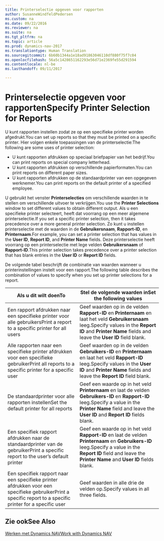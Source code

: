 ```yaml
---
title: Printerselectie opgeven voor rapporten
author: SusanneWindfeldPedersen
ms.custom: na
ms.date: 09/22/2016
ms.reviewer: na
ms.suite: na
ms.tgt_pltfrm: na
ms.topic: article
ms.prod: dynamics-nav-2017
ms.translationtype: Human Translation
ms.sourcegitcommit: 6b60b1344a1e18ad91863046110df880f75f7c04
ms.openlocfilehash: 56a5c1428651162293e56d71e2369fe55d291594
ms.contentlocale: nl-be
ms.lasthandoff: 09/11/2017

---
```

    
# <a name="specify-printer-selection-for-reports"></a><span data-ttu-id="d0be0-102">Printerselectie opgeven voor rapporten</span><span class="sxs-lookup"><span data-stu-id="d0be0-102">Specify Printer Selection for Reports</span></span>
<span data-ttu-id="d0be0-103">U kunt rapporten instellen zodat ze op een specifieke printer worden afgedrukt.</span><span class="sxs-lookup"><span data-stu-id="d0be0-103">You can set up reports so that they must be printed on a specific printer.</span></span> <span data-ttu-id="d0be0-104">Hier volgen enkele toepassingen van de printerselectie:</span><span class="sxs-lookup"><span data-stu-id="d0be0-104">The following are some uses of printer selection:</span></span> 

- <span data-ttu-id="d0be0-105">U kunt rapporten afdrukken op speciaal briefpapier van het bedrijf.</span><span class="sxs-lookup"><span data-stu-id="d0be0-105">You can print reports on special company letterhead.</span></span>
- <span data-ttu-id="d0be0-106">U kunt rapporten afdrukken op verschillende papierformaten.</span><span class="sxs-lookup"><span data-stu-id="d0be0-106">You can print reports on different paper sizes.</span></span>
- <span data-ttu-id="d0be0-107">U kunt rapporten afdrukken op de standaardprinter van een opgegeven werknemer.</span><span class="sxs-lookup"><span data-stu-id="d0be0-107">You can print reports on the default printer of a specified employee.</span></span>

<span data-ttu-id="d0be0-108">U gebruikt het venster **Printerselecties** om verschillende waarden in te stellen om verschillende uitvoer te verkrijgen.</span><span class="sxs-lookup"><span data-stu-id="d0be0-108">You use the **Printer Selections** window to set different values to obtain different output.</span></span> <span data-ttu-id="d0be0-109">Als u een specifieke printer selecteert, heeft dat voorrang op een meer algemene printerselectie.</span><span class="sxs-lookup"><span data-stu-id="d0be0-109">If you set a specific printer selection, then it takes precedence over a more general printer selection.</span></span> <span data-ttu-id="d0be0-110">Zo kunt u instellen printerselectie met de waarden in de **Gebruikersnaam**, **Rapport-ID**, en **Printernaam**.</span><span class="sxs-lookup"><span data-stu-id="d0be0-110">For example, you can set a printer selection that has values in the **User ID**, **Report ID**, and **Printer Name** fields.</span></span> <span data-ttu-id="d0be0-111">Deze printerselectie heeft voorrang op een printerselectie met lege velden **Gebruikersnaam** of **Rapport-ID**.</span><span class="sxs-lookup"><span data-stu-id="d0be0-111">This printer selection takes precedence over a printer selection that has blank entries in the **User ID** or **Report ID** fields.</span></span> 

<span data-ttu-id="d0be0-112">De volgende tabel beschrijft de combinatie van waarden wanneer u printerinstellingen instelt voor een rapport.</span><span class="sxs-lookup"><span data-stu-id="d0be0-112">The following table describes the combination of values to specify when you set up printer selections for a report.</span></span>

|<span data-ttu-id="d0be0-113">Als u dit wilt doen</span><span class="sxs-lookup"><span data-stu-id="d0be0-113">To</span></span>                                                 |<span data-ttu-id="d0be0-114">Stel de volgende waarden in</span><span class="sxs-lookup"><span data-stu-id="d0be0-114">Set the following values</span></span>                                             |
|---------------------------------------------------|---------------------------------------------------------------------|
|<span data-ttu-id="d0be0-115">Een rapport afdrukken naar een specifieke printer voor alle gebruikers</span><span class="sxs-lookup"><span data-stu-id="d0be0-115">Print a report to a specific printer for all users</span></span> |<span data-ttu-id="d0be0-116">Geef waarden op in de velden **Rapport-ID** en **Printernaam** en laat het veld **Gebruikersnaam** leeg.</span><span class="sxs-lookup"><span data-stu-id="d0be0-116">Specify values in the **Report ID** and **Printer Name** fields and leave the **User ID** field blank.</span></span>|
|<span data-ttu-id="d0be0-117">Alle rapporten naar een specifieke printer afdrukken voor een specifieke gebruiker</span><span class="sxs-lookup"><span data-stu-id="d0be0-117">Print all reports to a specific printer for a specific user</span></span>|<span data-ttu-id="d0be0-118">Geef waarden op in de velden **Gebruikers-ID** en **Printernaam** en laat het veld **Rapport-ID** leeg.</span><span class="sxs-lookup"><span data-stu-id="d0be0-118">Specify values in the **User ID** and **Printer Name** fields and leave the **Report ID** field blank.</span></span>|
|<span data-ttu-id="d0be0-119">De standaardprinter voor alle rapporten instellen</span><span class="sxs-lookup"><span data-stu-id="d0be0-119">Set the default printer for all reports</span></span>|<span data-ttu-id="d0be0-120">Geef een waarde op in het veld **Printernaam** en laat de velden **Gebruikers-ID** en **Rapport-ID** leeg.</span><span class="sxs-lookup"><span data-stu-id="d0be0-120">Specify a value in the **Printer Name** field and leave the **User ID** and **Report ID** fields blank.</span></span>|
|<span data-ttu-id="d0be0-121">Een specifiek rapport afdrukken naar de standaardprinter van de gebruiker</span><span class="sxs-lookup"><span data-stu-id="d0be0-121">Print a specific report to the user’s default printer</span></span>|<span data-ttu-id="d0be0-122">Geef een waarde op in het veld **Rapport-ID** en laat de velden **Printernaam** en **Gebruikers-ID** leeg.</span><span class="sxs-lookup"><span data-stu-id="d0be0-122">Specify a value in the **Report ID** field and leave the **Printer Name** and **User ID** fields blank.</span></span>|
|<span data-ttu-id="d0be0-123">Een specifiek rapport naar een specifieke printer afdrukken voor een specifieke gebruiker</span><span class="sxs-lookup"><span data-stu-id="d0be0-123">Print a specific report to a specific printer for a specific user</span></span>|<span data-ttu-id="d0be0-124">Geef waarden in alle drie de velden op.</span><span class="sxs-lookup"><span data-stu-id="d0be0-124">Specify values in all three fields.</span></span>|

## <a name="see-also"></a><span data-ttu-id="d0be0-125">Zie ook</span><span class="sxs-lookup"><span data-stu-id="d0be0-125">See Also</span></span>
[<span data-ttu-id="d0be0-126">Werken met Dynamics NAV</span><span class="sxs-lookup"><span data-stu-id="d0be0-126">Work with Dynamics NAV</span></span>](ui-work-product.md)

